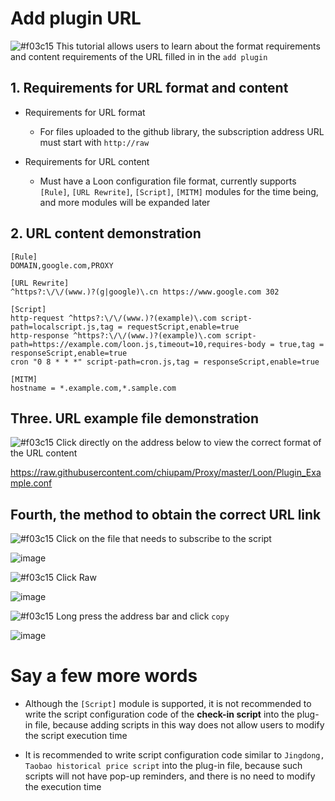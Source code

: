 # Add plugin URL

![#f03c15](https://placehold.it/15/f03c15/000000?text=+) This tutorial allows users to learn about the format requirements and content requirements of the URL filled in in the `add plugin`

## 1. Requirements for URL format and content

- Requirements for URL format

  - For files uploaded to the github library, the subscription address URL must start with `http://raw`
  
- Requirements for URL content

  - Must have a Loon configuration file format, currently supports `[Rule]`, `[URL Rewrite]`, `[Script]`, `[MITM]` modules for the time being, and more modules will be expanded later
  
## 2. URL content demonstration

```
[Rule]
DOMAIN,google.com,PROXY

[URL Rewrite]
^https?:\/\/(www.)?(g|google)\.cn https://www.google.com 302

[Script]
http-request ^https?:\/\/(www.)?(example)\.com script-path=localscript.js,tag = requestScript,enable=true
http-response ^https?:\/\/(www.)?(example)\.com script-path=https://example.com/loon.js,timeout=10,requires-body = true,tag = responseScript,enable=true
cron "0 8 * * *" script-path=cron.js,tag = responseScript,enable=true

[MITM]
hostname = *.example.com,*.sample.com
```

## Three. URL example file demonstration

![#f03c15](https://placehold.it/15/f03c15/000000?text=+) Click directly on the address below to view the correct format of the URL content

https://raw.githubusercontent.com/chiupam/Proxy/master/Loon/Plugin_Example.conf

## Fourth, the method to obtain the correct URL link

![#f03c15](https://placehold.it/15/f03c15/000000?text=+) Click on the file that needs to subscribe to the script

![image](https://raw.githubusercontent.com/chiupam/tutorial-image/master/Loon/Plus/Plugin_Raw_1.jpg)

![#f03c15](https://placehold.it/15/f03c15/000000?text=+) Click Raw

![image](https://raw.githubusercontent.com/chiupam/tutorial-image/master/Loon/Plus/Plugin_Raw_2.jpg)

![#f03c15](https://placehold.it/15/f03c15/000000?text=+) Long press the address bar and click `copy`

![image](https://raw.githubusercontent.com/chiupam/tutorial-image/master/Loon/Plus/Plugin_Raw_3.jpg)

# Say a few more words

- Although the `[Script]` module is supported, it is not recommended to write the script configuration code of the **check-in script** into the plug-in file, because adding scripts in this way does not allow users to modify the script execution time

- It is recommended to write script configuration code similar to `Jingdong, Taobao historical price script` into the plug-in file, because such scripts will not have pop-up reminders, and there is no need to modify the execution time